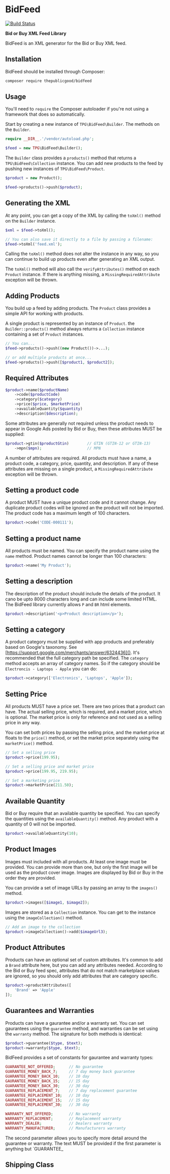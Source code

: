 # BidFeed

[![Build Status](https://travis-ci.org/tpg/bidfeed.svg?branch=master)](https://travis-ci.org/tpg/bidfeed)

__Bid or Buy XML Feed Library__

BidFeed is an XML generator for the Bid or Buy XML feed.

## Installation

BidFeed should be installed through Composer:

```bash
composer require thepublicgood/bidfeed
```

## Usage
You'll need to `require` the Composer autoloader if you're not using a framework that does so automatically.

Start by creating a new instance of `TPG\BidFeed\Builder`. The methods on the `Builder`.

```php
require __DIR__.'/vendor/autoload.php';

$feed = new TPG\BidFeed\Builder();
```

The `Builder` class provides a `products()` method that returns a `TPG\BidFeed\Collection` instance. You can add new products to the feed by pushing new instances of `TPG\BidFeed\Product`.

```php
$product = new Product();

$feed->products()->push($product);
```

## Generating the XML
At any point, you can get a copy of the XML by calling the `toXml()` method on the `Builder` instance.

```php
$xml = $feed->toXml();

// You can also save it directly to a file by passing a filename:
$feed->toXml('feed.xml');
```

Calling the `toXml()` method does not alter the instance in any way, so you can continue to build up products even after generating an XML output.

The `toXml()` method will also call the `verifyAttributes()` method on each `Product` instance. If there is anything missing, a `MissingRequiredAttribute` exception will be thrown.

## Adding Products
You build up a feed by adding products. The `Product` class provides a simple API for working with products.

A single product is represented by an instance of `Product`. the `Builder::products()` method always returns a `Collection` instance containing a set of `Product` instances.

```php
// You can...
$feed->products()->push((new Product())->...);

// or add multiple products at once...
$feed->products()->push([$product1, $product2]);
```

## Required Attributes

```php
$product->name($productName)
    ->code($productCode)
    ->category($category)
    ->price($price, $marketPrice)
    ->availableQuantity($quantity)
    ->description($description);
```

Some attributes are generally not required unless the product needs to appear in Google Ads posted by Bid or Buy, then these attributes MUST be supplied:

```php
$product->gtin($productGtin)        // GTIN (GTIN-12 or GTIN-13)
    ->mpn($mpn);                    // MPN
```

A number of attributes are required. All products must have a name, a product code, a category, price, quantity, and description. If any of these attributes are missing on a single product, a `MissingRequiredAttribute` exception will be thrown.

## Setting a product code

A product MUST have a unique product code and it cannot change. Any duplicate product codes will be ignored an the product will not be imported. The product code has a maximum length of 100 characters.

```php
$product->code('CODE-000111');
```

## Setting a product name
All products must be named. You can specify the product name using the `name` method. Product names cannot be longer than 100 characters:

```php
$product->name('My Product');
```

## Setting a description
The description of the product should include the details of the product. It cano be upto 8000 characters long and can include some limited HTML. The BidFeed library currently allows `P` and `BR` html elements.

```php
$product->description('<p>Product description</p>');
```

## Setting a category
A product category must be supplied with app products and preferably based on Google's taxonomy. See [https://support.google.com/merchants/answer/6324436](). It's recommended that the full category path be specified. The `category` method accepts an array of category names. So if the category should be `Electroncis - Laptops - Apple` you can do:

```php
$product->category(['Electronics', 'Laptops', 'Apple']);
```

## Setting Price
All products MUST have a price set. There are two prices that a product can have. The actual selling price, which is required, and a market price, which is optional. The market price is only for reference and not used as a selling price in any way.

You can set both prices by passing the selling price, and the market price at floats to the `price()` method, or set the market price separately using the `marketPrice()` method.

```php
// Set a selling price
$product->price(199.95);

// Set a selling price and market price
$product->price(199.95, 219.95);

// Set a marketing price
$product->marketPrice(211.50);
```

## Available Quantity
Bid or Buy require that an available quantity be specified. You can specify the quantities using the `availableQuantity()` method. Any product with a quantity of 0 will not be imported.

```php
$product->availableQuantity(10);
```

## Product Images
Images must included with all products. At least one image must be provided. You can provide more than one, but only the first image will be used as the product cover image. Images are displayed by Bid or Buy in the order they are provided.

You can provide a set of image URLs by passing an array to the `images()` method.

```php
$product->images([$image1, $image2]);
```

Images are stored as a `Collection` instance. You can get to the instance using the `imageCollection()` method.

```php
// Add an image to the collection
$product->imageCollection()->add($imageUrl3);
```

## Product Attributes
Products can have an optional set of custom attributes. It's common to add a `Brand` attribute here, but you can add any attributes needed. According to the Bid or Buy feed spec, attributes that do not match marketplace values are ignored, so you should only add attributes that are category specific.

```php
$product->productAttributes([
    'Brand' => 'Apple'
]);
```

## Guarantees and Warranties
Products can have a gaurantee and/or a warranty set. You can set gaurantees using the `guarantee` method, and warranties can be set using the `warranty` method. The signature for both methods is identical:

```php
$product->guarantee($type, $text);
$product->warranty($type, $text);
```

BidFeed provides a set of constants for gaurantee and warranty types:

```php
GUARANTEE_NOT_OFFERED;      // No guarantee
GUARANTEE_MONEY_BACK_7;     // 7 day money back guarantee
GUARANTEE_MONEY_BACK_10;    // 10 day
GAURANTEE_MONEY_BACK_15;    // 15 day
GUARANTEE_MONEY_BACK_30;    // 30 day
GUARANTEE_REPLACEMENT_7;    // 7 day replacement guarantee
GUARANTEE_REPLACEMENT_10;   // 10 day
GAURANTEE_REPLACEMENT_15;   // 15 day
GUARANTEE_REPLACEMENT_30;   // 30 day

WARRANTY_NOT_OFFERED;       // No warranty
WARRANTY_REPLACEMENT;       // Replacement warranty
WARRANTY_DEALER;            // Dealers warranty
WARRANTY_MANUFACTURER;      // Manufacturers warranty
```

The second parameter allows you to specify more detail around the guarantee or warranty. The text MUST be provided if the first parameter is anything but `GUARANTEE_


## Shipping Class
